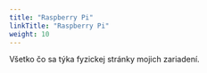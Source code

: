 ```yaml
---
title: "Raspberry Pi"
linkTitle: "Raspberry Pi"
weight: 10
---
```


Všetko čo sa týka fyzickej stránky mojich zariadení.